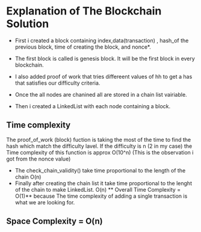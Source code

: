 ﻿


# Explanation of The Blockchain Solution


 - First i created a block containing index,data(transaction) , hash_of
   the previous block, time of creating the block, and nonce*.
   
 - The first block is called is genesis block. It will be the first block in every blockchain.
 - I also added proof of work that tries differeent values of hh to get a has that satisfies our difficulty criteria.
 - Once the all nodes are chanined all are stored in a chain list vairiable.
 - Then i created a LinkedList with each node containing a block.
 ## Time complexity
The proof_of_work (block) fuction is taking the most of the time to find the hash which match the difficulty lavel. If the difficulty is n (2 in my case) the Time complexity of this function is approx O(10^n) (This is the observation i got from the nonce value)
 - The check_chain_validity() take time proportional to the length of the chain
	 O(n)
 - Finally after creating the chain list it take time proportional to the lenght of the chain to make LinkedList. O(n)
 ** Overall Time Complexity = O(1)** because The time complexity of adding a single transaction is what we are looking for.
## Space Complexity = O(n)

